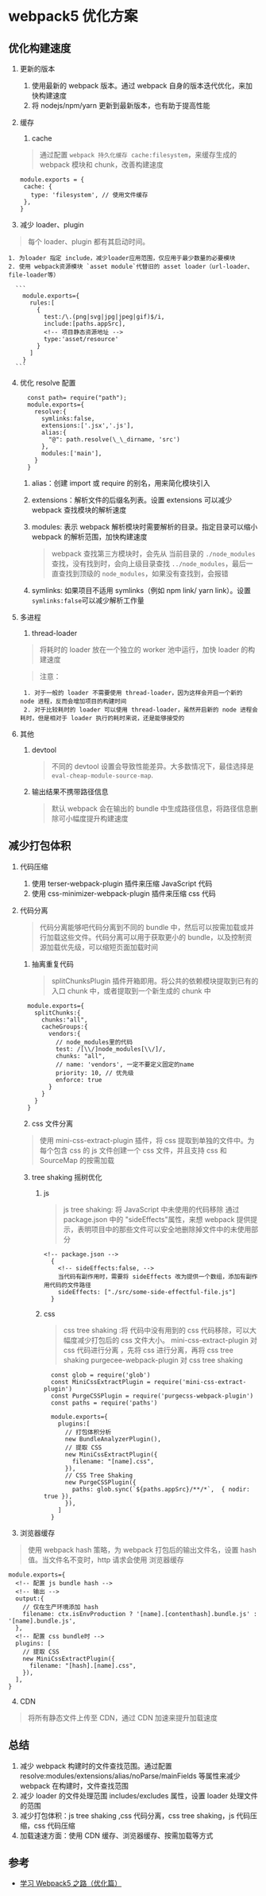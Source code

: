 # webpack5 优化方案

## 优化构建速度

1. 更新的版本

   1. 使用最新的 webpack 版本。通过 webpack 自身的版本迭代优化，来加快构建速度
   2. 将 nodejs/npm/yarn 更新到最新版本，也有助于提高性能

2. 缓存

   1. cache

   > 通过配置 `webpack 持久化缓存 cache:filesystem`，来缓存生成的 webpack 模块和 chunk，改善构建速度

   ```
   module.exports = {
    cache: {
      type: 'filesystem', // 使用文件缓存
    },
   }

   ```

3. 减少 loader、plugin

> 每个 loader、plugin 都有其启动时间。

    1. 为loader 指定 include，减少loader应用范围，仅应用于最少数量的必要模块
    2. 使用 webpack资源模块 `asset module`代替旧的 asset loader（url-loader、file-loader等）

      ```
        module.exports={
          rules:[
            {
              test:/\.(png|svg|jpg|jpeg|gif)$/i,
              include:[paths.appSrc],
              <!-- 项目静态资源地址 -->
              type:'asset/resource'
            }
          ]
        }
      ```

4.  优化 resolve 配置

    ```
      const path= require("path");
      module.exports={
        resolve:{
          symlinks:false,
          extensions:['.jsx','.js'],
          alias:{
            "@": path.resolve(\_\_dirname, 'src')
          },
          modules:['main'],
        }
      }
    ```

    1. alias：创建 import 或 require 的别名，用来简化模块引入
    2. extensions：解析文件的后缀名列表。设置 extensions 可以减少 webpack 查找模块的解析速度
    3. modules: 表示 webpack 解析模块时需要解析的目录。指定目录可以缩小 webpack 的解析范围，加快构建速度

       > webpack 查找第三方模块时，会先从 当前目录的 `./node_modules` 查找，没有找到时，会向上级目录查找 `../node_modules`，最后一直查找到顶级的 `node_modules`，如果没有查找到，会报错

    4. symlinks: 如果项目不适用 symlinks（例如 npm link/ yarn link）。设置 `symlinks:false`可以减少解析工作量

5.  多进程

    1. thread-loader

    > 将耗时的 loader 放在一个独立的 worker 池中运行，加快 loader 的构建速度

    > 注意：

         1. 对于一般的 loader 不需要使用 thread-loader，因为这样会开启一个新的 node 进程，反而会增加项目的构建时间
         2. 对于比较耗时的 loader 可以使用 thread-loader，虽然开启新的 node 进程会耗时，但是相对于 loader 执行的耗时来说，还是能够接受的

6.  其他

    1.  devtool

        > 不同的 devtool 设置会导致性能差异。大多数情况下，最佳选择是 `eval-cheap-module-source-map`.

    2.  输出结果不携带路径信息

        > 默认 webpack 会在输出的 bundle 中生成路径信息，将路径信息删除可小幅度提升构建速度

## 减少打包体积

1.  代码压缩

    1. 使用 terser-webpack-plugin 插件来压缩 JavaScript 代码
    2. 使用 css-minimizer-webpack-plugin 插件来压缩 css 代码

2.  代码分离

    > 代码分离能够吧代码分离到不同的 bundle 中，然后可以按需加载或并行加载这些文件。代码分离可以用于获取更小的 bundle，以及控制资源加载优先级，可以缩短页面加载时间

    1. 抽离重复代码

       > splitChunksPlugin 插件开箱即用。将公共的依赖模块提取到已有的入口 chunk 中，或者提取到一个新生成的 chunk 中

    ```
      module.exports={
        splitChunks:{
          chunks:"all",
          cacheGroups:{
            vendors:{
              // node_modules里的代码
              test: /[\\/]node_modules[\\/]/,
              chunks: "all",
              // name: 'vendors', 一定不要定义固定的name
              priority: 10, // 优先级
              enforce: true
            }
          }
        }
      }
    ```

    2. css 文件分离

    > 使用 mini-css-extract-plugin 插件，将 css 提取到单独的文件中。为每个包含 css 的 js 文件创建一个 css 文件，并且支持 css 和 SourceMap 的按需加载

    3. tree shaking 摇树优化

       1. js

          > js tree shaking: 将 JavaScript 中未使用的代码移除
          > 通过 package.json 中的 "sideEffects"属性，来想 webpack 提供提示，表明项目中的那些文件可以安全地删除掉文件中的未使用部分

          ```
          <!-- package.json -->
            {
              <!-- sideEffects:false, -->
              当代码有副作用时，需要将 sideEffects 改为提供一个数组，添加有副作用代码的文件路径
              sideEffects: ["./src/some-side-effectful-file.js"]
            }
          ```

       2. css

          > css tree shaking :将 代码中没有用到的 css 代码移除，可以大幅度减少打包后的 css 文件大小。
          > mini-css-extract-plugin 对 css 代码进行分离 ，先将 css 进行分离，再将 css tree shaking
          > purgecee-webpack-plugin 对 css tree shaking

          ```
            const glob = require('glob')
            const MiniCssExtractPlugin = require('mini-css-extract-plugin')
            const PurgeCSSPlugin = require('purgecss-webpack-plugin')
            const paths = require('paths')

            module.exports={
              plugins:[
                // 打包体积分析
                new BundleAnalyzerPlugin(),
                // 提取 CSS
                new MiniCssExtractPlugin({
                  filename: "[name].css",
                }),
                // CSS Tree Shaking
                new PurgeCSSPlugin({
                  paths: glob.sync(`${paths.appSrc}/**/*`,  { nodir: true }),
                }),
              ]
            }
          ```

3.  浏览器缓存

> 使用 webpack hash 策略，为 webpack 打包后的输出文件名，设置 hash 值。当文件名不变时，http 请求会使用 浏览器缓存

```
module.exports={
  <!-- 配置 js bundle hash -->
  <!-- 输出 -->
  output:{
    // 仅在生产环境添加 hash
    filename: ctx.isEnvProduction ? '[name].[contenthash].bundle.js' : '[name].bundle.js',
  },
  <!-- 配置 css bundle时 -->
  plugins: [
    // 提取 CSS
    new MiniCssExtractPlugin({
      filename: "[hash].[name].css",
    }),
  ],
}
```

4. CDN

> 将所有静态文件上传至 CDN，通过 CDN 加速来提升加载速度

## 总结

1. 减少 webpack 构建时的文件查找范围。通过配置 resolve:modules/extensions/alias/noParse/mainFields 等属性来减少 webpack 在构建时，文件查找范围
2. 减少 loader 的文件处理范围 includes/excludes 属性，设置 loader 处理文件的范围
3. 减少打包体积：js tree shaking ,css 代码分离，css tree shaking，js 代码压缩，css 代码压缩
4. 加载速速方面：使用 CDN 缓存、浏览器缓存、按需加载等方式

## 参考

- [学习 Webpack5 之路（优化篇）](https://jelly.jd.com/article/61179aa26bea510187770aa3)
